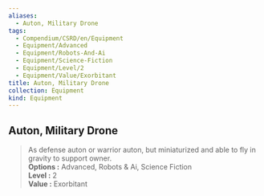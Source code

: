 ```yaml
---
aliases:
  - Auton, Military Drone
tags:
  - Compendium/CSRD/en/Equipment
  - Equipment/Advanced
  - Equipment/Robots-And-Ai
  - Equipment/Science-Fiction
  - Equipment/Level/2
  - Equipment/Value/Exorbitant
title: Auton, Military Drone
collection: Equipment
kind: Equipment
---
```

## Auton, Military Drone  
  
>As defense auton or warrior auton, but miniaturized and able to fly in gravity to support owner.  
> **Options :** Advanced, Robots & Ai, Science Fiction  
> **Level :** 2  
> **Value :** Exorbitant